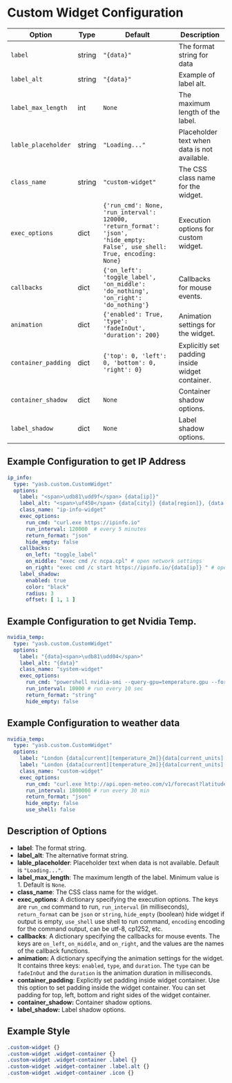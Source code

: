 # Custom Widget Configuration

| Option          | Type    | Default                                                                 | Description                                                                 |
|-----------------|---------|-------------------------------------------------------------------------|-----------------------------------------------------------------------------|
| `label`         | string  | `"{data}"`                                | The format string for data |
| `label_alt`     | string  | `"{data}"`    | Example of label alt. |
| `label_max_length`          | int     | `None`                                                                     | The maximum length of the label. |
| `lable_placeholder` | string  | `"Loading..."`                                                          | Placeholder text when data is not available. |
| `class_name`    | string  | `"custom-widget"`                                                      | The CSS class name for the widget. |
| `exec_options`  | dict    | `{'run_cmd': None, 'run_interval': 120000, 'return_format': 'json', 'hide_empty: False', use_shell: True, encoding: None}` | Execution options for custom widget. |
| `callbacks`     | dict    | `{'on_left': 'toggle_label', 'on_middle': 'do_nothing', 'on_right': 'do_nothing'}` | Callbacks for mouse events. |
| `animation`         | dict    | `{'enabled': True, 'type': 'fadeInOut', 'duration': 200}`               | Animation settings for the widget.                                          |
| `container_padding`  | dict | `{'top': 0, 'left': 0, 'bottom': 0, 'right': 0}`      | Explicitly set padding inside widget container. |
| `container_shadow`   | dict   | `None`                  | Container shadow options.                       |
| `label_shadow`         | dict   | `None`                  | Label shadow options.                 |

## Example Configuration to get IP Address

```yaml
ip_info:
  type: "yasb.custom.CustomWidget"
  options:
    label: "<span>\udb81\udd9f</span> {data[ip]}"
    label_alt: "<span>\uf450</span> {data[city]} {data[region]}, {data[country]}"
    class_name: "ip-info-widget"
    exec_options:
      run_cmd: "curl.exe https://ipinfo.io"
      run_interval: 120000  # every 5 minutes
      return_format: "json"
      hide_empty: false
    callbacks:
      on_left: "toggle_label"
      on_middle: "exec cmd /c ncpa.cpl" # open network settings
      on_right: "exec cmd /c start https://ipinfo.io/{data[ip]} " # open ipinfo in browser
    label_shadow:
      enabled: true
      color: "black"
      radius: 3
      offset: [ 1, 1 ]
```

## Example Configuration to get Nvidia Temp.

```yaml
nvidia_temp:
  type: "yasb.custom.CustomWidget"
  options:
    label: "{data}<span>\udb81\udd04</span>"
    label_alt: "{data}"
    class_name: "system-widget"
    exec_options:
      run_cmd: "powershell nvidia-smi --query-gpu=temperature.gpu --format=csv,noheader"
      run_interval: 10000 # run every 10 sec
      return_format: "string"
      hide_empty: false
```

## Example Configuration to weather data

```yaml
nvidia_temp:
  type: "yasb.custom.CustomWidget"
  options:
    label: "London {data[current][temperature_2m]}{data[current_units][temperature_2m]}"
    label: "London {data[current][temperature_2m]}{data[current_units][temperature_2m]}"
    class_name: "custom-widget"
    exec_options:
      run_cmd: "curl.exe http://api.open-meteo.com/v1/forecast?latitude=51.5074&longitude=-0.1278&current=temperature_2m&timezone=auto"
      run_interval: 1800000 # run every 30 min
      return_format: "json"
      hide_empty: false
      use_shell: false
```

## Description of Options

- **label**: The format string.
- **label_alt**: The alternative format string.
- **lable_placeholder**: Placeholder text when data is not available. Default is `"Loading..."`.
- **label_max_length**: The maximum length of the label. Minimum value is 1. Default is `None`.
- **class_name**: The CSS class name for the widget.
- **exec_options**: A dictionary specifying the execution options. The keys are `run_cmd` command to run, `run_interval` (in milliseconds), `return_format` can be `json` or `string`, `hide_empty` (boolean) hide widget if output is empty, `use_shell` use shell to run command, `encoding` encoding for the command output, can be utf-8, cp1252, etc.
- **callbacks**: A dictionary specifying the callbacks for mouse events. The keys are `on_left`, `on_middle`, and `on_right`, and the values are the names of the callback functions.
- **animation:** A dictionary specifying the animation settings for the widget. It contains three keys: `enabled`, `type`, and `duration`. The `type` can be `fadeInOut` and the `duration` is the animation duration in milliseconds.
- **container_padding**: Explicitly set padding inside widget container. Use this option to set padding inside the widget container. You can set padding for top, left, bottom and right sides of the widget container.
- **container_shadow:** Container shadow options.
- **label_shadow:** Label shadow options.

## Example Style
```css
.custom-widget {}
.custom-widget .widget-container {}
.custom-widget .widget-container .label {}
.custom-widget .widget-container .label.alt {}
.custom-widget .widget-container .icon {}
```
